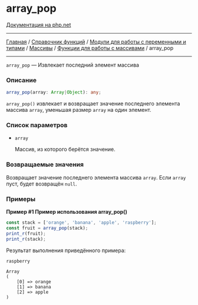 # array_pop

[Документация на php.net](https://www.php.net/manual/ru/function.array-pop.php)

---

[Главная](../../../../../README.md) / [Справочник функций](../../../../funcref.md) /
[Модули для работы с переменными и типами](../../../vartype.md) / [Массивы](../../array.md) /
[Функции для работы с массивами](../func.md) / array_pop

---

`array_pop` — Извлекает последний элемент массива

### Описание

```ts
array_pop(array: Array|Object): any;
```

`array_pop()` извлекает и возвращает значение последнего элемента массива `array`, уменьшая размер
`array` на один элемент.

### Список параметров

-   `array`

    Массив, из которого берётся значение.

### Возвращаемые значения

Возвращает значение последнего элемента массива `array`. Если `array` пуст, будет возвращён `null`.

### Примеры

**Пример #1 Пример использования array_pop()**

```js
const stack = ['orange', 'banana', 'apple', 'raspberry'];
const fruit = array_pop(stack);
print_r(fruit);
print_r(stack);
```

Результат выполнения приведённого примера:

    raspberry

    Array
    (
        [0] => orange
        [1] => banana
        [2] => apple
    )
